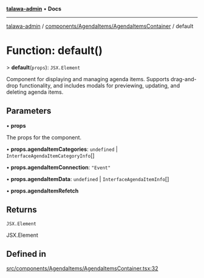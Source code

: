 [**talawa-admin**](../../../../README.md) • **Docs**

***

[talawa-admin](../../../../modules.md) / [components/AgendaItems/AgendaItemsContainer](../README.md) / default

# Function: default()

\> **default**(`props`): `JSX.Element`

Component for displaying and managing agenda items.
Supports drag-and-drop functionality, and includes modals for previewing,
updating, and deleting agenda items.

## Parameters

• **props**

The props for the component.

• **props.agendaItemCategories**: `undefined` \| `InterfaceAgendaItemCategoryInfo`[]

• **props.agendaItemConnection**: `"Event"`

• **props.agendaItemData**: `undefined` \| `InterfaceAgendaItemInfo`[]

• **props.agendaItemRefetch**

## Returns

`JSX.Element`

JSX.Element

## Defined in

[src/components/AgendaItems/AgendaItemsContainer.tsx:32](https://github.com/PalisadoesFoundation/talawa-admin/blob/9dd5d7fd647f8a7c9e1c1e14bf645b71b32c51c2/src/components/AgendaItems/AgendaItemsContainer.tsx#L32)
